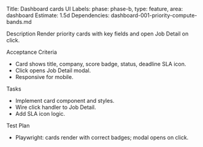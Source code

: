 Title: Dashboard cards UI
Labels: phase: phase-b, type: feature, area: dashboard
Estimate: 1.5d
Dependencies: dashboard-001-priority-compute-bands.md

Description
Render priority cards with key fields and open Job Detail on click.

Acceptance Criteria
- Card shows title, company, score badge, status, deadline SLA icon.
- Click opens Job Detail modal.
- Responsive for mobile.

Tasks
- Implement card component and styles.
- Wire click handler to Job Detail.
- Add SLA icon logic.

Test Plan
- Playwright: cards render with correct badges; modal opens on click.

